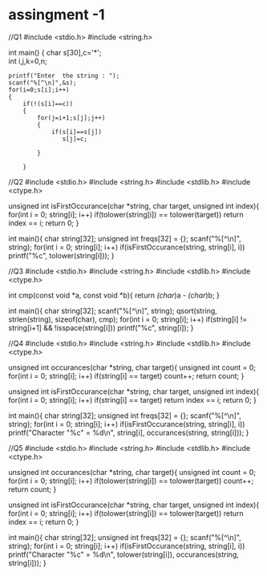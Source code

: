 # assingment -1
//Q1
#include <stdio.h>
#include <string.h>
 
int main()
{
    char s[30],c='*';  
    int  i,j,k=0,n;
 
    printf("Enter  the string : ");
    scanf("%[^\n]",&s); 
    for(i=0;s[i];i++)
    {
    	if(!(s[i]==c))
    	{
    		for(j=i+1;s[j];j++)
            {
            	if(s[i]==s[j])
            	   s[j]=c;
        	
		    }
    		
		}
    
   //Q2
   #include <stdio.h>
#include <string.h>
#include <stdlib.h>
#include <ctype.h>

unsigned int isFirstOccurance(char *string, char target, unsigned int index){
	for(int i = 0; string[i]; i++)
		if(tolower(string[i]) == tolower(target))
			return index == i;
	return 0;
}

int main(){
	char string[32];
	unsigned int freqs[32] = {};
	scanf("%[^\n]", string);
	for(int i = 0; string[i]; i++)
		if(isFirstOccurance(string, string[i], i))
		printf("%c", tolower(string[i]));
}

//Q3
#include <stdio.h>
#include <string.h>
#include <stdlib.h>
#include <ctype.h>

int cmp(const void *a, const void *b){
	return *(char*)a - *(char*)b;
}

int main(){
	char string[32];
	scanf("%[^\n]", string);
	qsort(string, strlen(string), sizeof(char), cmp);
	for(int i = 0; string[i]; i++)
		if(string[i] != string[i+1] && !isspace(string[i]))
			printf("%c", string[i]);
}


//Q4
#include <stdio.h>
#include <string.h>
#include <stdlib.h>
#include <ctype.h>

unsigned int occurances(char *string, char target){
	unsigned int count = 0;
	for(int i = 0; string[i]; i++)
		if(string[i] == target)
			count++;
	return count;
}

unsigned int isFirstOccurance(char *string, char target, unsigned int index){
	for(int i = 0; string[i]; i++)
		if(string[i] == target)
			return index == i;
	return 0;
}

int main(){
	char string[32];
	unsigned int freqs[32] = {};
	scanf("%[^\n]", string);
	for(int i = 0; string[i]; i++)
		if(isFirstOccurance(string, string[i], i))
		printf("Character \"%c\" = %d\n", string[i], occurances(string, string[i]));
}


//Q5
#include <stdio.h>
#include <string.h>
#include <stdlib.h>
#include <ctype.h>

unsigned int occurances(char *string, char target){
	unsigned int count = 0;
	for(int i = 0; string[i]; i++)
		if(tolower(string[i]) == tolower(target))
			count++;
	return count;
}

unsigned int isFirstOccurance(char *string, char target, unsigned int index){
	for(int i = 0; string[i]; i++)
		if(tolower(string[i]) == tolower(target))
			return index == i;
	return 0;
}

int main(){
	char string[32];
	unsigned int freqs[32] = {};
	scanf("%[^\n]", string);
	for(int i = 0; string[i]; i++)
		if(isFirstOccurance(string, string[i], i))
		printf("Character \"%c\" = %d\n", tolower(string[i]), occurances(string, string[i]));
}

